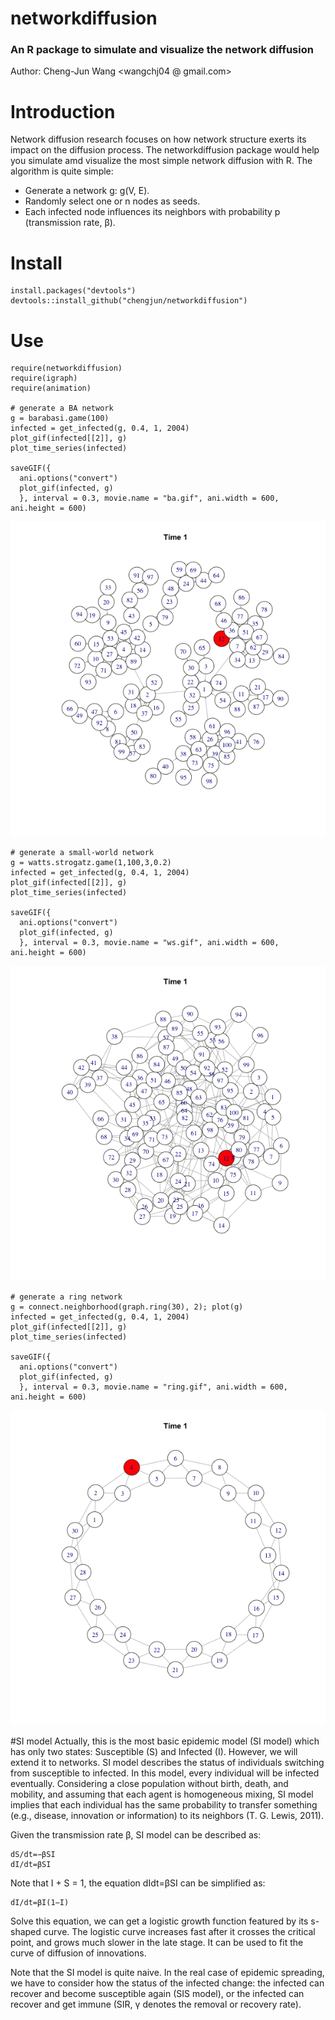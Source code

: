 # networkdiffusion
### An R package to simulate and visualize the network diffusion

Author: Cheng-Jun Wang <wangchj04 @ gmail.com>

# Introduction
Network diffusion research focuses on how network structure exerts its impact on the diffusion process. The networkdiffusion package would help you simulate amd visualize the most simple network diffusion with R. The algorithm is quite simple:

- Generate a network g: g(V, E).
- Randomly select one or n nodes as seeds.
- Each infected node influences its neighbors with probability p (transmission rate, β).

# Install

    install.packages("devtools")
    devtools::install_github("chengjun/networkdiffusion")

# Use

    require(networkdiffusion)
    require(igraph)
    require(animation)
    
    # generate a BA network
    g = barabasi.game(100)
    infected = get_infected(g, 0.4, 1, 2004)
    plot_gif(infected[[2]], g)
    plot_time_series(infected)
    
    saveGIF({
      ani.options("convert")
      plot_gif(infected, g)
      }, interval = 0.3, movie.name = "ba.gif", ani.width = 600, ani.height = 600)
    
![](./ba.gif)


    # generate a small-world network
    g = watts.strogatz.game(1,100,3,0.2)
    infected = get_infected(g, 0.4, 1, 2004)
    plot_gif(infected[[2]], g)
    plot_time_series(infected)
    
    saveGIF({
      ani.options("convert")
      plot_gif(infected, g)
      }, interval = 0.3, movie.name = "ws.gif", ani.width = 600, ani.height = 600)
    
![](./ws.gif)

    # generate a ring network
    g = connect.neighborhood(graph.ring(30), 2); plot(g)
    infected = get_infected(g, 0.4, 1, 2004)
    plot_gif(infected[[2]], g)
    plot_time_series(infected)
    
    saveGIF({
      ani.options("convert")
      plot_gif(infected, g)
      }, interval = 0.3, movie.name = "ring.gif", ani.width = 600, ani.height = 600)
    
![](./ring.gif)

#SI model
Actually, this is the most basic epidemic model (SI model) which has only two states: Susceptible (S) and Infected (I). However, we will extend it to networks. SI model describes the status of individuals switching from susceptible to infected. In this model, every individual will be infected eventually. Considering a close population without birth, death, and mobility, and assuming that each agent is homogeneous mixing, SI model implies that each individual has the same probability to transfer something (e.g., disease, innovation or information) to its neighbors (T. G. Lewis, 2011).

Given the transmission rate β, SI model can be described as:

    dS/dt=−βSI
    dI/dt=βSI

Note that I + S = 1, the equation dIdt=βSI can be simplified as:

    dI/dt=βI(1−I)
    
Solve this equation, we can get a logistic growth function featured by its s-shaped curve. The logistic curve increases fast after it crosses the critical point, and grows much slower in the late stage. It can be used to fit the curve of diffusion of innovations.

Note that the SI model is quite naive. In the real case of epidemic spreading, we have to consider how the status of the infected change: the infected can recover and become susceptible again (SIS model), or the infected can recover and get immune (SIR, γ denotes the removal or recovery rate).
